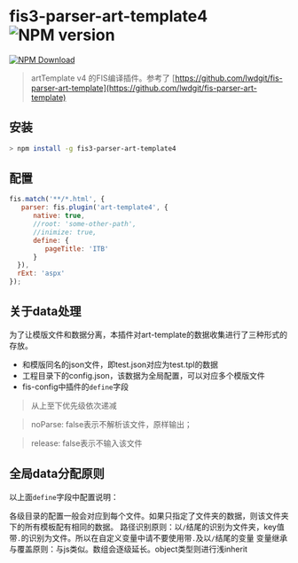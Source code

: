 # fis3-parser-art-template4 ![NPM version](https://badge.fury.io/js/fis3-parser-art-template4.png)

[![NPM Download](https://nodei.co/npm-dl/fis3-parser-art-template4.png?months=1)](https://www.npmjs.org/package/fis3-parser-art-template4)

> artTemplate v4 的FIS编译插件。参考了 [https://github.com/lwdgit/fis-parser-art-template](https://github.com/lwdgit/fis-parser-art-template)

## 安装
```bash
> npm install -g fis3-parser-art-template4
```

## 配置
```javascript
fis.match('**/*.html', {
   parser: fis.plugin('art-template4', {
      native: true,
      //root: 'some-other-path',
      //inimize: true,  
      define: {
         pageTitle: 'ITB'
      }
  }),
  rExt: 'aspx' 
});
```

## 关于data处理

为了让模版文件和数据分离，本插件对art-template的数据收集进行了三种形式的存放。

 * 和模版同名的json文件，即test.json对应为test.tpl的数据
 * 工程目录下的config.json，该数据为全局配置，可以对应多个模版文件
 * fis-config中插件的`define`字段
> 从上至下优先级依次递减

> noParse: false表示不解析该文件，原样输出；

> release: false表示不输入该文件



## 全局data分配原则

以上面`define`字段中配置说明：

各级目录的配置一般会对应到每个文件。如果只指定了文件夹的数据，则该文件夹下的所有模板配有相同的数据。
路径识别原则：以`/`结尾的识别为文件夹，key值带`.`的识别为文件。所以在自定义变量中请不要使用带`.`及以`/`结尾的变量
变量继承与覆盖原则：与js类似。数组会逐级延长。object类型则进行浅inherit



